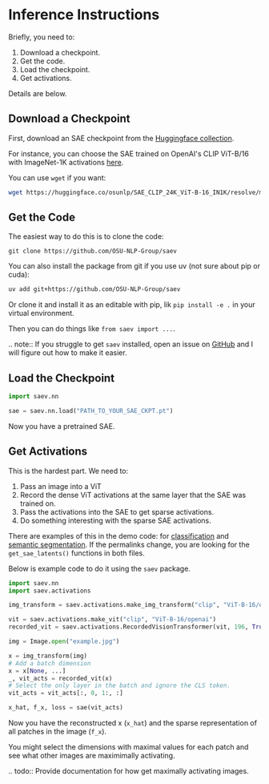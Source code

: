# Inference Instructions

Briefly, you need to:

1. Download a checkpoint.
2. Get the code.
3. Load the checkpoint.
4. Get activations.

Details are below.

## Download a Checkpoint

First, download an SAE checkpoint from the [Huggingface collection](https://huggingface.co/collections/osunlp/sae-v-67ab8c4fdf179d117db28195).

For instance, you can choose the SAE trained on OpenAI's CLIP ViT-B/16 with ImageNet-1K activations [here](https://huggingface.co/osunlp/SAE_CLIP_24K_ViT-B-16_IN1K).

You can use `wget` if you want:

```sh
wget https://huggingface.co/osunlp/SAE_CLIP_24K_ViT-B-16_IN1K/resolve/main/sae.pt
```

## Get the Code

The easiest way to do this is to clone the code:

```
git clone https://github.com/OSU-NLP-Group/saev
```

You can also install the package from git if you use uv (not sure about pip or cuda):

```sh
uv add git+https://github.com/OSU-NLP-Group/saev
```

Or clone it and install it as an editable with pip, lik `pip install -e .` in your virtual environment.

Then you can do things like `from saev import ...`.

.. note::
  If you struggle to get `saev` installed, open an issue on [GitHub](https://github.com/OSU-NLP-Group/saev) and I will figure out how to make it easier.

## Load the Checkpoint

```py
import saev.nn

sae = saev.nn.load("PATH_TO_YOUR_SAE_CKPT.pt")
```

Now you have a pretrained SAE.

## Get Activations

This is the hardest part.
We need to:

1. Pass an image into a ViT
2. Record the dense ViT activations at the same layer that the SAE was trained on.
3. Pass the activations into the SAE to get sparse activations.
4. Do something interesting with the sparse SAE activations.

There are examples of this in the demo code: for [classification](https://huggingface.co/spaces/samuelstevens/saev-image-classification/blob/main/app.py#L318) and [semantic segmentation](https://huggingface.co/spaces/samuelstevens/saev-semantic-segmentation/blob/main/app.py#L222).
If the permalinks change, you are looking for the `get_sae_latents()` functions in both files.

Below is example code to do it using the `saev` package.

```py
import saev.nn
import saev.activations

img_transform = saev.activations.make_img_transform("clip", "ViT-B-16/openai")

vit = saev.activations.make_vit("clip", "ViT-B-16/openai")
recorded_vit = saev.activations.RecordedVisionTransformer(vit, 196, True, [10])

img = Image.open("example.jpg")

x = img_transform(img)
# Add a batch dimension
x = x[None, ...]
_, vit_acts = recorded_vit(x)
# Select the only layer in the batch and ignore the CLS token.
vit_acts = vit_acts[:, 0, 1:, :]

x_hat, f_x, loss = sae(vit_acts)
```

Now you have the reconstructed x (`x_hat`) and the sparse representation of all patches in the image (`f_x`).

You might select the dimensions with maximal values for each patch and see what other images are maximimally activating.

.. todo::
  Provide documentation for how get maximally activating images.

